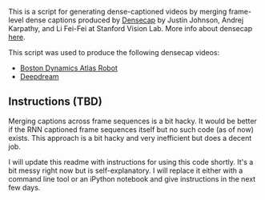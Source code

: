 This is a script for generating dense-captioned videos by merging frame-level dense captions produced by [Densecap](https://github.com/jcjohnson/densecap) by Justin Johnson, Andrej Karpathy, and Li Fei-Fei at Stanford Vision Lab. More info about densecap [here](http://cs.stanford.edu/people/karpathy/densecap/).

This script was used to produce the following densecap videos:

 - [Boston Dynamics Atlas Robot](https://vimeo.com/173025372)
 - [Deepdream](https://vimeo.com/173062236/)

## Instructions (TBD)

Merging captions across frame sequences is a bit hacky. It would be better if the RNN captioned frame sequences itself but no such code (as of now) exists. This approach is a bit hacky and very inefficient but does a decent job.

I will update this readme with instructions for using this code shortly. It's a bit messy right now but is self-explanatory. I will replace it either with a command line tool or an iPython notebook and give instructions in the next few days.